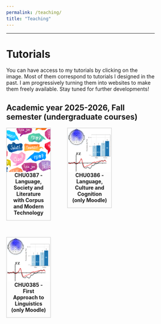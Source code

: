 ```yaml
---
permalink: /teaching/
title: "Teaching"
---
```



------

# Tutorials

You can have access to my tutorials by clicking on the image.
Most of them correspond to tutorials I designed in the past. I am progressively turning them into websites to make them freely available. Stay tuned for further developments!

<style>

div.gallery {
  border: 1px solid #ccc;
}

div.gallery:hover {
  border: 1px solid #777;
}

div.gallery img {
  width: 100%;
  height: auto;
  float: left;
}

div.desc {
  padding: 12px;
  text-align: center;
}

* {
  box-sizing: border-box;
}

.container {
  display: grid; 
  grid-auto-rows: 1fr; 
  grid-template-columns: 30% 30%; 
  grid-template-rows: auto auto; 
  gap: 45px; 
  grid-template-areas: 
    "Course1
    Course2
    Course3"; 
  justify-content: center; 
  justify-items: stretch; 
  align-items: stretch; 
}

</style>

## Academic year 2025-2026, Fall semester (undergraduate courses)

<div class="container">
<div class="Course1">
  <div class="gallery">
    <a target="_blank" href="https://aymeric-collart.github.io/CHU0387">
      <img src="./../images/Project3.png" width="200" height="200">
    </a>
    <div class="desc">
<b>CHU0387 - Language, Society and Literature with Corpus and Modern Technology</b></div>
  </div>
</div>

<div class="Course2">
  <div class="gallery">
    <a target="" href="https://moodle3.ntnu.edu.tw/course/view.php?id=52328">
      <img src="./../images/Project1.png" width="250" height="250">
    </a>
    <div class="desc"><b>CHU0386 - Language, Culture and Cognition (only Moodle)</b></div>
  </div>
</div>

<div class="Course3">
  <div class="gallery">
    <a target="" href="https://moodle3.ntnu.edu.tw/course/view.php?id=52327">
      <img src="./../images/Project1.png" width="250" height="250">
    </a>
    <div class="desc"><b>CHU0385 - First Approach to Linguistics (only Moodle)</b></div>
  </div>
</div>
